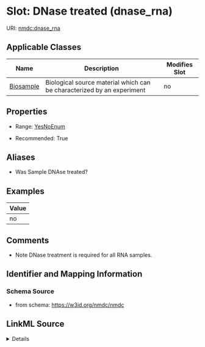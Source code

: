 # Slot: DNase treated (dnase_rna)

URI: [nmdc:dnase_rna](https://w3id.org/nmdc/dnase_rna)



<!-- no inheritance hierarchy -->




## Applicable Classes

| Name | Description | Modifies Slot |
| --- | --- | --- |
[Biosample](Biosample.md) | Biological source material which can be characterized by an experiment |  no  |







## Properties

* Range: [YesNoEnum](YesNoEnum.md)

* Recommended: True



## Aliases


* Was Sample DNAse treated?




## Examples

| Value |
| --- |
| no |

## Comments

* Note DNase treatment is required for all RNA samples.

## Identifier and Mapping Information







### Schema Source


* from schema: https://w3id.org/nmdc/nmdc




## LinkML Source

<details>
```yaml
name: dnase_rna
title: DNase treated
comments:
- Note DNase treatment is required for all RNA samples.
examples:
- value: 'no'
from_schema: https://w3id.org/nmdc/nmdc
aliases:
- Was Sample DNAse treated?
rank: 13
alias: dnase_rna
domain_of:
- Biosample
slot_group: JGI-Metatranscriptomics
range: YesNoEnum
recommended: true

```
</details>